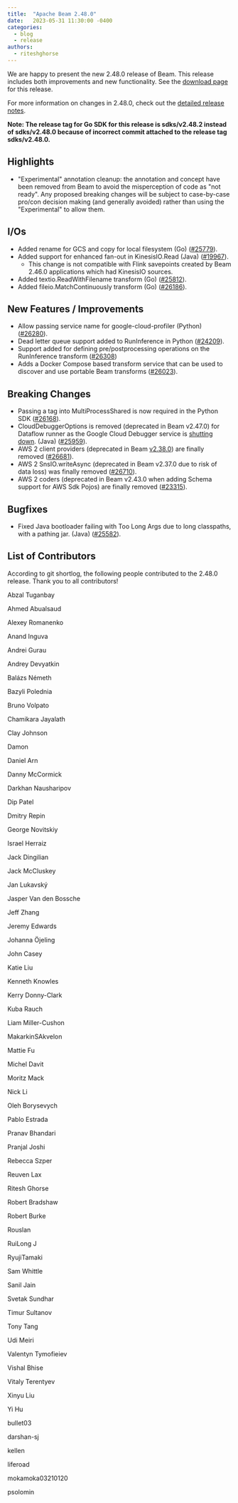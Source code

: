 ```yaml
---
title:  "Apache Beam 2.48.0"
date:   2023-05-31 11:30:00 -0400
categories:
  - blog
  - release
authors:
  - riteshghorse
---
```

<!--
Licensed under the Apache License, Version 2.0 (the "License");
you may not use this file except in compliance with the License.
You may obtain a copy of the License at
http://www.apache.org/licenses/LICENSE-2.0
Unless required by applicable law or agreed to in writing, software
distributed under the License is distributed on an "AS IS" BASIS,
WITHOUT WARRANTIES OR CONDITIONS OF ANY KIND, either express or implied.
See the License for the specific language governing permissions and
limitations under the License.
-->

We are happy to present the new 2.48.0 release of Beam.
This release includes both improvements and new functionality.
See the [download page](/get-started/downloads/#2480-2023-05-31) for this release.

<!--more-->

For more information on changes in 2.48.0, check out the [detailed release notes](https://github.com/apache/beam/milestone/12).

**Note: The release tag for Go SDK for this release is sdks/v2.48.2 instead of sdks/v2.48.0 because of incorrect commit attached to the release tag sdks/v2.48.0.**

## Highlights

* "Experimental" annotation cleanup: the annotation and concept have been removed from Beam to avoid
  the misperception of code as "not ready". Any proposed breaking changes will be subject to
  case-by-case pro/con decision making (and generally avoided) rather than using the "Experimental"
  to allow them.

## I/Os

* Added rename for GCS and copy for local filesystem (Go) ([#25779](https://github.com/apache/beam/issues/26064)).
* Added support for enhanced fan-out in KinesisIO.Read (Java) ([#19967](https://github.com/apache/beam/issues/19967)).
  * This change is not compatible with Flink savepoints created by Beam 2.46.0 applications which had KinesisIO sources.
* Added textio.ReadWithFilename transform (Go) ([#25812](https://github.com/apache/beam/issues/25812)).
* Added fileio.MatchContinuously transform (Go) ([#26186](https://github.com/apache/beam/issues/26186)).

## New Features / Improvements

* Allow passing service name for google-cloud-profiler (Python) ([#26280](https://github.com/apache/beam/issues/26280)).
* Dead letter queue support added to RunInference in Python ([#24209](https://github.com/apache/beam/issues/24209)).
* Support added for defining pre/postprocessing operations on the RunInference transform ([#26308](https://github.com/apache/beam/issues/26308))
* Adds a Docker Compose based transform service that can be used to discover and use portable Beam transforms ([#26023](https://github.com/apache/beam/pull/26023)).

## Breaking Changes

* Passing a tag into MultiProcessShared is now required in the Python SDK ([#26168](https://github.com/apache/beam/issues/26168)).
* CloudDebuggerOptions is removed (deprecated in Beam v2.47.0) for Dataflow runner as the Google Cloud Debugger service is [shutting down](https://cloud.google.com/debugger/docs/deprecations). (Java) ([#25959](https://github.com/apache/beam/issues/25959)).
* AWS 2 client providers (deprecated in Beam [v2.38.0](#2380---2022-04-20)) are finally removed ([#26681](https://github.com/apache/beam/issues/26681)).
* AWS 2 SnsIO.writeAsync (deprecated in Beam v2.37.0 due to risk of data loss) was finally removed ([#26710](https://github.com/apache/beam/issues/26710)).
* AWS 2 coders (deprecated in Beam v2.43.0 when adding Schema support for AWS Sdk Pojos) are finally removed ([#23315](https://github.com/apache/beam/issues/23315)).

## Bugfixes

* Fixed Java bootloader failing with Too Long Args due to long classpaths, with a pathing jar. (Java) ([#25582](https://github.com/apache/beam/issues/25582)).


## List of Contributors

According to git shortlog, the following people contributed to the 2.48.0 release. Thank you to all contributors!

Abzal Tuganbay

Ahmed Abualsaud

Alexey Romanenko

Anand Inguva

Andrei Gurau

Andrey Devyatkin

Balázs Németh

Bazyli Polednia

Bruno Volpato

Chamikara Jayalath

Clay Johnson

Damon

Daniel Arn

Danny McCormick

Darkhan Nausharipov

Dip Patel

Dmitry Repin

George Novitskiy

Israel Herraiz

Jack Dingilian

Jack McCluskey

Jan Lukavský

Jasper Van den Bossche

Jeff Zhang

Jeremy Edwards

Johanna Öjeling

John Casey

Katie Liu

Kenneth Knowles

Kerry Donny-Clark

Kuba Rauch

Liam Miller-Cushon

MakarkinSAkvelon

Mattie Fu

Michel Davit

Moritz Mack

Nick Li

Oleh Borysevych

Pablo Estrada

Pranav Bhandari

Pranjal Joshi

Rebecca Szper

Reuven Lax

Ritesh Ghorse

Robert Bradshaw

Robert Burke

Rouslan

RuiLong J

RyujiTamaki

Sam Whittle

Sanil Jain

Svetak Sundhar

Timur Sultanov

Tony Tang

Udi Meiri

Valentyn Tymofieiev

Vishal Bhise

Vitaly Terentyev

Xinyu Liu

Yi Hu

bullet03

darshan-sj

kellen

liferoad

mokamoka03210120

psolomin